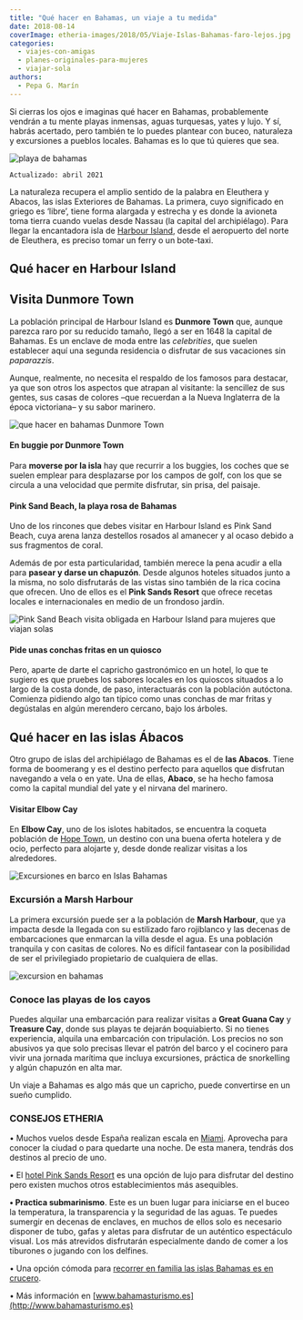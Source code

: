 ```yaml
---
title: "Qué hacer en Bahamas, un viaje a tu medida"
date: 2018-08-14
coverImage: etheria-images/2018/05/Viaje-Islas-Bahamas-faro-lejos.jpg
categories: 
  - viajes-con-amigas
  - planes-originales-para-mujeres
  - viajar-sola
authors: 
  - Pepa G. Marín
---
```


Si cierras los ojos e imaginas qué hacer en Bahamas, probablemente vendrán a tu mente playas inmensas, aguas turquesas, yates y lujo. Y sí, habrás acertado, pero también te lo puedes plantear con buceo, naturaleza y excursiones a pueblos locales. Bahamas es lo que tú quieres que sea.

![playa de bahamas](etheria-images/2018/08/viajar-bahamas.jpg "Playa de Bahamas. © Jakob Owens")

```
Actualizado: abril 2021
```

La naturaleza recupera el amplio sentido de la palabra en Eleuthera y Abacos, las islas 
Exteriores de Bahamas. La primera, cuyo significado en griego es ‘libre’, tiene forma 
alargada y estrecha y es donde la avioneta toma tierra cuando vuelas desde Nassau (la 
capital del archipiélago). Para llegar la encantadora isla de [Harbour 
Island](http://www.harbourislandguide.com/), desde el aeropuerto del norte de Eleuthera, 
es preciso tomar un ferry o un bote-taxi. 

## Qué hacer en Harbour Island

## Visita Dunmore Town

La población principal de Harbour Island es **Dunmore Town** que, aunque parezca raro 
por su reducido tamaño, llegó a ser en 1648 la capital de Bahamas. Es un enclave de moda 
entre las _celebrities_, que suelen establecer aquí una segunda residencia o disfrutar 
de sus vacaciones sin _paparazzis_. 

Aunque, realmente, no necesita el respaldo de los famosos para destacar, ya que son 
otros los aspectos que atrapan al visitante: la sencillez de sus gentes, sus casas de 
colores –que recuerdan a la Nueva Inglaterra de la época victoriana– y su sabor 
marinero. 

![que hacer en bahamas Dunmore Town](etheria-images/2018/05/Viaje-Islas-Bahamas-Boogie-1024x726.jpg "En Dunmore Town la vida transcurre a la velocidad de los buggies. © Etheria Magazine")

#### En buggie por Dunmore Town

Para **moverse por la isla** hay que recurrir a los buggies, los coches que se suelen 
emplear para desplazarse por los campos de golf, con los que se circula a una velocidad 
que permite disfrutar, sin prisa, del paisaje. 

#### Pink Sand Beach, la playa rosa de Bahamas

Uno de los rincones que debes visitar en Harbour Island es Pink Sand Beach, cuya arena 
lanza destellos rosados al amanecer y al ocaso debido a sus fragmentos de coral. 

Además de por esta particularidad, también merece la pena acudir a ella para **pasear y 
darse un chapuzón**. Desde algunos hoteles situados junto a la misma, no solo 
disfrutarás de las vistas sino también de la rica cocina que ofrecen. Uno de ellos es el 
**Pink Sands Resort** que ofrece recetas locales e internacionales en medio de un 
frondoso jardín. 

![Pink Sand Beach visita obligada en Harbour Island para mujeres que viajan solas](etheria-images/2018/05/Viaje-Islas-Bahamas-1024x706.jpg "Pink Sand Beach, en Harbour Island, lanza destellos rosas al amanecer. © Etheria Magazine")

#### Pide unas conchas fritas en un quiosco

Pero, aparte de darte el capricho gastronómico en un hotel, lo que te sugiero es que 
pruebes los sabores locales en los quioscos situados a lo largo de la costa donde, de 
paso, interactuarás con la población autóctona. Comienza pidiendo algo tan típico como 
unas conchas de mar fritas y degústalas en algún merendero cercano, bajo los árboles. 

## Qué hacer en las islas Ábacos

Otro grupo de islas del archipiélago de Bahamas es el de **las Abacos**. Tiene forma de 
boomerang y es el destino perfecto para aquellos que disfrutan navegando a vela o en 
yate. Una de ellas, **Abaco**, se ha hecho famosa como la capital mundial del yate y el 
nirvana del marinero. 

#### Visitar Elbow Cay

En **Elbow Cay**, uno de los islotes habitados, se encuentra la coqueta población de [Hope 
Town](http://www.visithopetown.com), un destino con una buena oferta hotelera y de ocio, 
perfecto para alojarte y, desde donde realizar visitas a los alrededores. 

![Excursiones en barco en Islas Bahamas](etheria-images/2018/05/Viaje-Islas-Bahamas-barco.jpg "Desde Marsh Harbour se pueden realizar excursiones marítimas a las islas cercanas. ©Etheria Magazine")

### Excursión a Marsh Harbour

La primera excursión puede ser a la población de **Marsh Harbour**, que ya impacta desde 
la llegada con su estilizado faro rojiblanco y las decenas de embarcaciones que enmarcan 
la villa desde el agua. Es una población tranquila y con casitas de colores. No es 
difícil fantasear con la posibilidad de ser el privilegiado propietario de cualquiera de 
ellas. 

![excursion en bahamas](etheria-images/2018/05/1-Viaje-Islas-Bahamas-1024x644.jpg "Excursiones marítimas en Bahamas.")

### Conoce las playas de los cayos

Puedes alquilar una embarcación para realizar visitas a **Great Guana Cay** y **Treasure 
Cay**, donde sus playas te dejarán boquiabierto. Si no tienes experiencia, alquila una 
embarcación con tripulación. Los precios no son abusivos ya que solo precisas llevar el 
patrón del barco y el cocinero para vivir una jornada marítima que incluya excursiones, 
práctica de snorkelling y algún chapuzón en alta mar. 

Un viaje a Bahamas es algo más que un capricho, puede convertirse en un sueño cumplido. 

### CONSEJOS ETHERIA

• Muchos vuelos desde España realizan escala en [Miami](https://etheriamagazine.com/2018/05/09/miami-7-planes-para-viajar-en-familia/). 
Aprovecha para conocer la ciudad o para quedarte una noche. De esta manera, tendrás dos 
destinos al precio de uno. 

• El [hotel Pink Sands Resort](http://www.pinksandsresort.com) es una opción de lujo 
para disfrutar del destino pero existen muchos otros establecimientos más asequibles. 

**• Practica submarinismo**. Este es un buen lugar para iniciarse en el buceo la 
temperatura, la transparencia y la seguridad de las aguas. Te puedes sumergir en decenas 
de enclaves, en muchos de ellos solo es necesario disponer de tubo, gafas y aletas para 
disfrutar de un auténtico espectáculo visual. Los más atrevidos disfrutarán 
especialmente dando de comer a los tiburones o jugando con los delfines. 

• Una opción cómoda para [recorrer en familia las islas Bahamas es en 
crucero](https://etheriamagazine.com/2018/05/04/crucero-disney-por-bahamas/). 

• Más información en [www.bahamasturismo.es](http://www.bahamasturismo.es)
